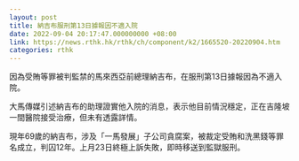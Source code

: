 ```yaml
---
layout: post
title: 納吉布服刑第13日據報因不適入院
date: 2022-09-04 20:17:47.000000000 +08:00
link: https://news.rthk.hk/rthk/ch/component/k2/1665520-20220904.htm
categories: rthk
---
```


因為受賄等罪被判監禁的馬來西亞前總理納吉布，在服刑第13日據報因為不適入院。

大馬傳媒引述納吉布的助理證實他入院的消息，表示他目前情況穩定，正在吉隆坡一間醫院接受治療，但未有透露詳情。

現年69歲的納吉布，涉及「一馬發展」子公司貪腐案，被裁定受賄和洗黑錢等罪名成立，判囚12年。上月23日終極上訴失敗，即時移送到監獄服刑。
